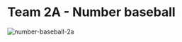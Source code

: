 Team 2A - Number baseball
=========================

![number-baseball-2a](https://user-images.githubusercontent.com/80380535/119819931-e451d800-bf2b-11eb-8070-741250ce007f.png)
